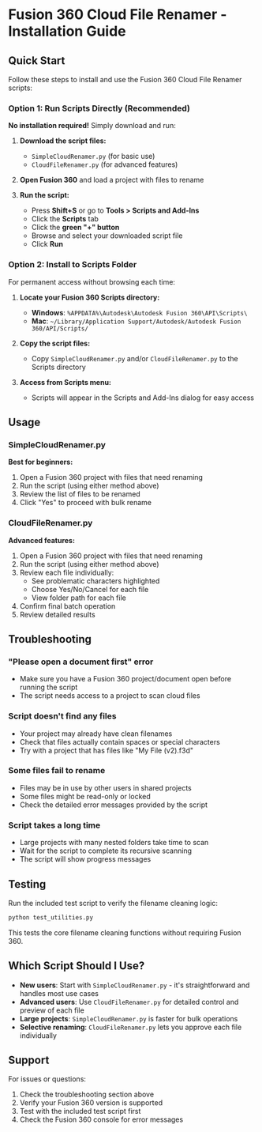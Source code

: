 # Fusion 360 Cloud File Renamer - Installation Guide

## Quick Start

Follow these steps to install and use the Fusion 360 Cloud File Renamer scripts:

### Option 1: Run Scripts Directly (Recommended)

**No installation required!** Simply download and run:

1. **Download the script files:**
   - `SimpleCloudRenamer.py` (for basic use)
   - `CloudFileRenamer.py` (for advanced features)

2. **Open Fusion 360** and load a project with files to rename

3. **Run the script:**
   - Press **Shift+S** or go to **Tools > Scripts and Add-Ins**
   - Click the **Scripts** tab
   - Click the **green "+" button**
   - Browse and select your downloaded script file
   - Click **Run**

### Option 2: Install to Scripts Folder

For permanent access without browsing each time:

1. **Locate your Fusion 360 Scripts directory:**
   - **Windows**: `%APPDATA%\Autodesk\Autodesk Fusion 360\API\Scripts\`
   - **Mac**: `~/Library/Application Support/Autodesk/Autodesk Fusion 360/API/Scripts/`

2. **Copy the script files:**
   - Copy `SimpleCloudRenamer.py` and/or `CloudFileRenamer.py` to the Scripts directory

3. **Access from Scripts menu:**
   - Scripts will appear in the Scripts and Add-Ins dialog for easy access

## Usage

### SimpleCloudRenamer.py
**Best for beginners:**
1. Open a Fusion 360 project with files that need renaming
2. Run the script (using either method above)
3. Review the list of files to be renamed
4. Click "Yes" to proceed with bulk rename

### CloudFileRenamer.py
**Advanced features:**
1. Open a Fusion 360 project with files that need renaming
2. Run the script (using either method above)
3. Review each file individually:
   - See problematic characters highlighted
   - Choose Yes/No/Cancel for each file
   - View folder path for each file
4. Confirm final batch operation
5. Review detailed results

## Troubleshooting

### "Please open a document first" error
- Make sure you have a Fusion 360 project/document open before running the script
- The script needs access to a project to scan cloud files

### Script doesn't find any files
- Your project may already have clean filenames
- Check that files actually contain spaces or special characters
- Try with a project that has files like "My File (v2).f3d"

### Some files fail to rename
- Files may be in use by other users in shared projects
- Some files might be read-only or locked
- Check the detailed error messages provided by the script

### Script takes a long time
- Large projects with many nested folders take time to scan
- Wait for the script to complete its recursive scanning
- The script will show progress messages

## Testing

Run the included test script to verify the filename cleaning logic:
```bash
python test_utilities.py
```

This tests the core filename cleaning functions without requiring Fusion 360.

## Which Script Should I Use?

- **New users**: Start with `SimpleCloudRenamer.py` - it's straightforward and handles most use cases
- **Advanced users**: Use `CloudFileRenamer.py` for detailed control and preview of each file
- **Large projects**: `SimpleCloudRenamer.py` is faster for bulk operations
- **Selective renaming**: `CloudFileRenamer.py` lets you approve each file individually

## Support

For issues or questions:
1. Check the troubleshooting section above
2. Verify your Fusion 360 version is supported
3. Test with the included test script first
4. Check the Fusion 360 console for error messages